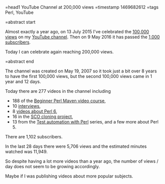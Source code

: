 =head1 YouTube Channel at 200,000 views
=timestamp 1469682612
=tags Perl, YouTube

=abstract start

Almost exactly a year ago, on 13 July 2015 I've celebrated the [100,000 views](/youtube-channel-at-100000) on my [YouTube channel](https://www.youtube.com/user/gabor529). Then on 9 May 2016 it has passed the [1,000 subscribers](/youtube-channel-at-1000-subscribers).

Today I can celebrate again reaching 200,000 views.

=abstract end

The channel was created on May 19, 2007 so it took just a bit over 8 years to have the first 100,000 views, but the second 100,000
views came in 1 year and 12 days.

Today there are 277 videos in the channel including
* 188 of the [Beginner Perl Maven video course](https://perlmaven.com/beginner-perl-maven-video-course),
* 10 [interviews](https://perlmaven.com/search/interview),
* 8 [videos about Perl 6](/perl6),
* 16 in the [SCO cloning project](https://perlmaven.com/search-cpan-org),
* 13 from the [Test automation with Perl](https://perlmaven.com/testing) series,
and a few more about Perl 5.

There are 1,102 subscribers.

In the last 28 days there were 5,706 views and the estimated minutes watched was 11,949.

So despite having a lot more videos than a year ago, the number of views / day does not seem to be growing accordingly.

Maybe if I was publishing videos about more popular subjects.

